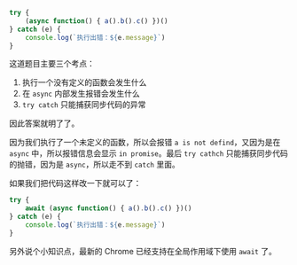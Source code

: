 ```js
try {
    (async function() { a().b().c() })()
} catch (e) {
    console.log(`执行出错：${e.message}`)
}
```

这道题目主要三个考点：

1. 执行一个没有定义的函数会发生什么
2. 在 `async` 内部发生报错会发生什么
3. `try catch` 只能捕获同步代码的异常

因此答案就明了了。

因为我们执行了一个未定义的函数，所以会报错 `a is not defind`，又因为是在 `async` 中，所以报错信息会显示  `in promise`。最后 `try cathch` 只能捕获同步代码的抛错，因为是 `async`，所以走不到 `catch` 里面。

如果我们把代码这样改一下就可以了：

```js
try {
    await (async function() { a().b().c() })()
} catch (e) {
    console.log(`执行出错：${e.message}`)
}
```

另外说个小知识点，最新的 Chrome 已经支持在全局作用域下使用 `await` 了。
